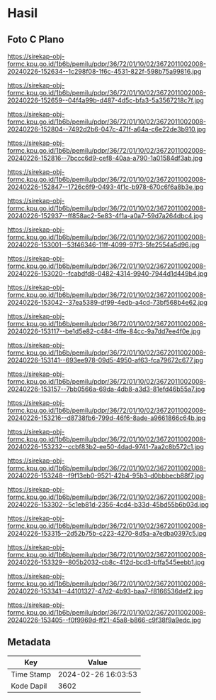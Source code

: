 # Hasil

## Foto C Plano

https://sirekap-obj-formc.kpu.go.id/1b6b/pemilu/pdpr/36/72/01/10/02/3672011002008-20240226-152634--1c298f08-1f6c-4531-822f-598b75a99816.jpg

https://sirekap-obj-formc.kpu.go.id/1b6b/pemilu/pdpr/36/72/01/10/02/3672011002008-20240226-152659--04f4a99b-d487-4d5c-bfa3-5a3567218c7f.jpg

https://sirekap-obj-formc.kpu.go.id/1b6b/pemilu/pdpr/36/72/01/10/02/3672011002008-20240226-152804--7492d2b6-047c-471f-a64a-c6e22de3b910.jpg

https://sirekap-obj-formc.kpu.go.id/1b6b/pemilu/pdpr/36/72/01/10/02/3672011002008-20240226-152816--7bccc6d9-cef8-40aa-a790-1a01584df3ab.jpg

https://sirekap-obj-formc.kpu.go.id/1b6b/pemilu/pdpr/36/72/01/10/02/3672011002008-20240226-152847--1726c6f9-0493-4f1c-b978-670c6f6a8b3e.jpg

https://sirekap-obj-formc.kpu.go.id/1b6b/pemilu/pdpr/36/72/01/10/02/3672011002008-20240226-152937--ff858ac2-5e83-4f1a-a0a7-59d7a264dbc4.jpg

https://sirekap-obj-formc.kpu.go.id/1b6b/pemilu/pdpr/36/72/01/10/02/3672011002008-20240226-153001--53f46346-11ff-4099-97f3-5fe2554a5d96.jpg

https://sirekap-obj-formc.kpu.go.id/1b6b/pemilu/pdpr/36/72/01/10/02/3672011002008-20240226-153020--fcabdfd8-0482-4314-9940-7944d1d449b4.jpg

https://sirekap-obj-formc.kpu.go.id/1b6b/pemilu/pdpr/36/72/01/10/02/3672011002008-20240226-153042--37ea5389-df99-4edb-a4cd-73bf568b4e62.jpg

https://sirekap-obj-formc.kpu.go.id/1b6b/pemilu/pdpr/36/72/01/10/02/3672011002008-20240226-153117--be1d5e82-c484-4ffe-84cc-9a7dd7ee4f0e.jpg

https://sirekap-obj-formc.kpu.go.id/1b6b/pemilu/pdpr/36/72/01/10/02/3672011002008-20240226-153141--693ee978-09d5-4950-af63-fca79672c677.jpg

https://sirekap-obj-formc.kpu.go.id/1b6b/pemilu/pdpr/36/72/01/10/02/3672011002008-20240226-153157--7bb0566a-69da-4db8-a3d3-81efd46b55a7.jpg

https://sirekap-obj-formc.kpu.go.id/1b6b/pemilu/pdpr/36/72/01/10/02/3672011002008-20240226-153216--d8738fb6-799d-46f6-8ade-a9661866c64b.jpg

https://sirekap-obj-formc.kpu.go.id/1b6b/pemilu/pdpr/36/72/01/10/02/3672011002008-20240226-153232--ccbf83b2-ee50-4dad-9741-7aa2c8b572c1.jpg

https://sirekap-obj-formc.kpu.go.id/1b6b/pemilu/pdpr/36/72/01/10/02/3672011002008-20240226-153248--f9f13eb0-9521-42b4-95b3-d0bbbecb88f7.jpg

https://sirekap-obj-formc.kpu.go.id/1b6b/pemilu/pdpr/36/72/01/10/02/3672011002008-20240226-153302--5c1eb81d-2356-4cd4-b33d-45bd55b6b03d.jpg

https://sirekap-obj-formc.kpu.go.id/1b6b/pemilu/pdpr/36/72/01/10/02/3672011002008-20240226-153315--2d52b75b-c223-4270-8d5a-a7edba0397c5.jpg

https://sirekap-obj-formc.kpu.go.id/1b6b/pemilu/pdpr/36/72/01/10/02/3672011002008-20240226-153329--805b2032-cb8c-412d-bcd3-bffa545eebb1.jpg

https://sirekap-obj-formc.kpu.go.id/1b6b/pemilu/pdpr/36/72/01/10/02/3672011002008-20240226-153341--44101327-47d2-4b93-baa7-f8166536def2.jpg

https://sirekap-obj-formc.kpu.go.id/1b6b/pemilu/pdpr/36/72/01/10/02/3672011002008-20240226-153405--f0f9969d-ff21-45a8-b866-c9f38f9a9edc.jpg


## Metadata

| Key        | Value               |
| ---------- | ------------------- |
| Time Stamp | 2024-02-26 16:03:53 |
| Kode Dapil | 3602                |



